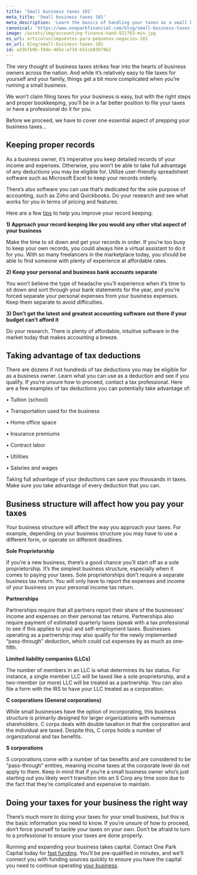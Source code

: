 ```yaml
---
title: 'Small business taxes 101'
meta_title: 'Small business taxes 101'
meta_description: 'Learn the basics of handling your taxes as a small business owner. Turn to One Park Financial for FAST alternative funding.'
canonical: 'https://www.oneparkfinancial.com/blog/small-business-taxes-101'
image: /assets/img/accounting-finance-hand-921783-min.jpg
es_url: articulos/impuestos-para-pequenos-negocios-101
en_url: blog/small-business-taxes-101
id: a33bfb9b-f8de-4d5e-a73d-651cb03979b2
---
```

The very thought of business taxes strikes fear into the hearts of business owners across the nation. And while it’s relatively easy to file taxes for yourself and your family, things get a bit more complicated when you’re running a small business. 

We won’t claim filing taxes for your business is easy, but with the right steps and proper bookkeeping, you’ll be in a far better position to file your taxes or have a professional do it for you. 

Before we proceed, we have to cover one essential aspect of prepping your business taxes…

## Keeping proper records 


As a business owner, it’s imperative you keep detailed records of your income and expenses. Otherwise, you won’t be able to take full advantage of any deductions you may be eligible for. Utilize user-friendly spreadsheet software such as Microsoft Excel to keep your records orderly. 

There’s also software you can use that’s dedicated for the sole purpose of accounting, such as Zoho and Quickbooks. Do your research and see what works for you in terms of pricing and features. 

Here are a few [tips](https://www.oneparkfinancial.com/blog/how-does-invoice-factoring-work) to help you improve your record keeping: 

**1)	Approach your record keeping like you would any other vital aspect of your business** 

Make the time to sit down and get your records in order. If you’re too busy to keep your own records, you could always hire a virtual assistant to do it for you. With so many freelancers in the marketplace today, you should be able to find someone with plenty of experience at affordable rates. 

**2)	Keep your personal and business bank accounts separate**

You won’t believe the type of headache you’ll experience when it’s time to sit down and sort through your bank statements for the year, and you’re forced separate your personal expenses from your business expenses. Keep them separate to avoid difficulties. 

**3)	Don’t get the latest and greatest accounting software out there if your budget can’t afford it**

Do your research. There is plenty of affordable, intuitive software in the market today that makes accounting a breeze. 

## Taking advantage of tax deductions 


There are dozens if not hundreds of tax deductions you may be eligible for as a business owner. Learn what you can use as a deduction and see if you qualify. If you’re unsure how to proceed, contact a tax professional. 
Here are a few examples of tax deductions you can potentially take advantage of:

•	Tuition (school) 

•	Transportation used for the business 

•	Home office space 

•	Insurance premiums 

•	Contract labor 

•	Utilities 

•	Salaries and wages 

Taking full advantage of your deductions can save you thousands in taxes. Make sure you take advantage of every deduction that you can. 

## Business structure will affect how you pay your taxes 


Your business structure will affect the way you approach your taxes. For example, depending on your business structure you may have to use a different form, or operate on different deadlines.

**Sole Proprietorship**

If you’re a new business, there’s a good chance you’ll start off as a sole proprietorship. It’s the simplest business structure, especially when it comes to paying your taxes. Sole proprietorships don’t require a separate business tax return. You will only have to report the expenses and income of your business on your personal income tax return. 

**Partnerships**

Partnerships require that all partners report their share of the businesses’ income and expenses on their personal tax returns. Partnerships also require payment of estimated quarterly taxes (speak with a tax professional to see if this applies to you) and self-employment taxes. Businesses operating as a partnership may also qualify for the newly implemented “pass-through” deduction, which could cut expenses by as much as one-fifth. 

**Limited liability companies (LLCs)**

The number of members in an LLC is what determines its tax status. For instance, a single member LLC will be taxed like a sole proprietorship, and a two-member (or more) LLC will be treated as a partnership. You can also file a form with the IRS to have your LLC treated as a corporation.

**C corporations (General corporations)**

While small businesses have the option of incorporating, this business structure is primarily designed for larger organizations with numerous shareholders. C corps deals with double taxation in that the corporation and the individual are taxed. Despite this, C corps holds a number of organizational and tax benefits. 

**S corporations** 

S corporations come with a number of tax benefits and are considered to be “pass-through” entities, meaning income taxes at the corporate level do not apply to them. Keep in mind that if you’re a small business owner who’s just starting out you likely won’t transition into an S Corp any time soon due to the fact that they’re complicated and expensive to maintain. 

## Doing your taxes for your business the right way 


There’s much more to doing your taxes for your small business, but this is the basic information you need to know. If you’re unsure of how to proceed, don’t force yourself to tackle your taxes on your own. Don’t be afraid to turn to a professional to ensure your taxes are done properly. 

Running and expanding your business takes capital. Contact One Park Capital today for [fast funding](https://www.oneparkfinancial.com/pre-qualification). You’ll be pre-qualified in minutes, and we’ll connect you with funding sources quickly to ensure you have the capital you need to continue operating [your business](https://www.oneparkfinancial.com/).